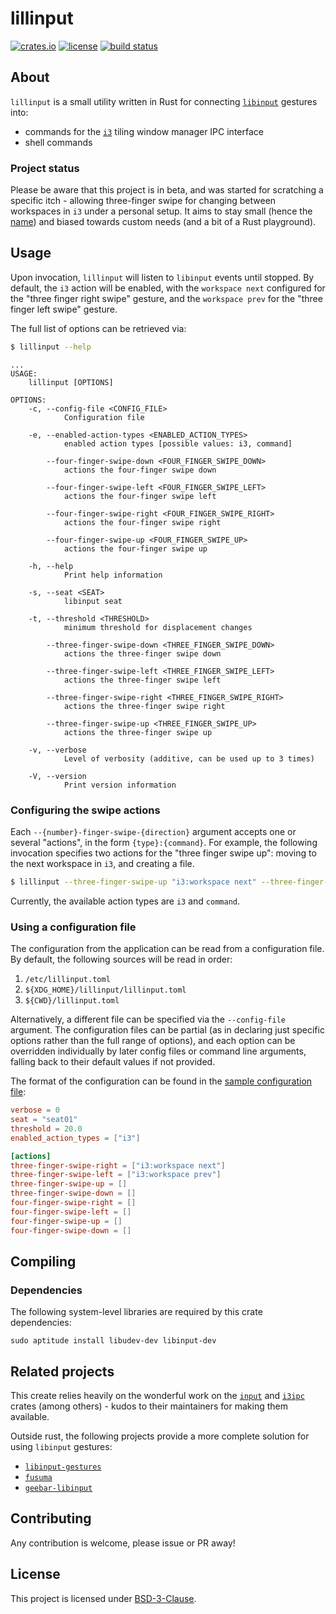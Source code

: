 # lillinput

[![crates.io]](https://crates.io/crates/lillinput)
[![license]](LICENSE)
[![build status]](https://github.com/diego-plan9/lillinput/actions/workflows/default.yml)

## About

`lillinput` is a small utility written in Rust for connecting [`libinput`]
gestures into:
* commands for the [`i3`] tiling window manager IPC interface
* shell commands

### Project status

Please be aware that this project is in beta, and was started for scratching
a specific itch - allowing three-finger swipe for changing between workspaces
in `i3` under a personal setup. It aims to stay small (hence the [name]) and
biased towards custom needs (and a bit of a Rust playground).

## Usage

Upon invocation, `lillinput` will listen to `libinput` events until stopped. By
default, the `i3` action will be enabled, with the `workspace next` configured
for the "three finger right swipe" gesture, and the `workspace prev` for the
"three finger left swipe" gesture.

The full list of options can be retrieved via:

```bash
$ lillinput --help
```

```
...
USAGE:
    lillinput [OPTIONS]

OPTIONS:
    -c, --config-file <CONFIG_FILE>
            Configuration file

    -e, --enabled-action-types <ENABLED_ACTION_TYPES>
            enabled action types [possible values: i3, command]

        --four-finger-swipe-down <FOUR_FINGER_SWIPE_DOWN>
            actions the four-finger swipe down

        --four-finger-swipe-left <FOUR_FINGER_SWIPE_LEFT>
            actions the four-finger swipe left

        --four-finger-swipe-right <FOUR_FINGER_SWIPE_RIGHT>
            actions the four-finger swipe right

        --four-finger-swipe-up <FOUR_FINGER_SWIPE_UP>
            actions the four-finger swipe up

    -h, --help
            Print help information

    -s, --seat <SEAT>
            libinput seat

    -t, --threshold <THRESHOLD>
            minimum threshold for displacement changes

        --three-finger-swipe-down <THREE_FINGER_SWIPE_DOWN>
            actions the three-finger swipe down

        --three-finger-swipe-left <THREE_FINGER_SWIPE_LEFT>
            actions the three-finger swipe left

        --three-finger-swipe-right <THREE_FINGER_SWIPE_RIGHT>
            actions the three-finger swipe right

        --three-finger-swipe-up <THREE_FINGER_SWIPE_UP>
            actions the three-finger swipe up

    -v, --verbose
            Level of verbosity (additive, can be used up to 3 times)

    -V, --version
            Print version information
```

### Configuring the swipe actions

Each `--{number}-finger-swipe-{direction}` argument accepts one or several
"actions", in the form `{type}:{command}`. For example, the following
invocation specifies two actions for the "three finger swipe up": moving to the
next workspace in `i3`, and creating a file.

```bash
$ lillinput --three-finger-swipe-up "i3:workspace next" --three-finger-swipe-up "command:touch /tmp/myfile"
```

Currently, the available action types are `i3` and `command`.

### Using a configuration file

The configuration from the application can be read from a configuration file.
By default, the following sources will be read in order:

1. `/etc/lillinput.toml`
2. `${XDG_HOME}/lillinput/lillinput.toml`
3. `${CWD}/lillinput.toml`

Alternatively, a different file can be specified via the `--config-file`
argument. The configuration files can be partial (as in declaring just specific 
options rather than the full range of options), and each option can be
overridden individually by later config files or command line arguments,
falling back to their default values if not provided.

The format of the configuration can be found in the [sample configuration file]:

```toml
verbose = 0
seat = "seat01"
threshold = 20.0
enabled_action_types = ["i3"]

[actions]
three-finger-swipe-right = ["i3:workspace next"]
three-finger-swipe-left = ["i3:workspace prev"]
three-finger-swipe-up = []
three-finger-swipe-down = []
four-finger-swipe-right = []
four-finger-swipe-left = []
four-finger-swipe-up = []
four-finger-swipe-down = []
```

## Compiling

### Dependencies

The following system-level libraries are required by this crate dependencies:

```
sudo aptitude install libudev-dev libinput-dev
```

## Related projects

This create relies heavily on the wonderful work on the [`input`] and [`i3ipc`]
crates (among others) - kudos to their maintainers for making them available.

Outside rust, the following projects provide a more complete solution for using
`libinput` gestures:

* [`libinput-gestures`]
* [`fusuma`]
* [`geebar-libinput`]

## Contributing

Any contribution is welcome, please issue or PR away!

## License

This project is licensed under [BSD-3-Clause].

[BSD-3-Clause]: LICENSE
[`i3`]: https://i3wm.org/
[`libinput`]: https://www.freedesktop.org/wiki/Software/libinput/
[name]: https://en.wikipedia.org/wiki/Lilliput_and_Blefuscu
[sample configuration file]: lillinput.toml.sample

[`i3ipc`]: https://github.com/tmerr/i3ipc-rs
[`input`]: https://github.com/Smithay/input.rs

[`libinput-gestures`]: https://github.com/bulletmark/libinput-gestures
[`fusuma`]: https://github.com/iberianpig/fusuma
[`geebar-libinput`]: https://github.com/Coffee2CodeNL/gebaar-libinput

[crates.io]: https://img.shields.io/crates/v/lillinput
[license]: https://img.shields.io/crates/l/lillinput
[build status]: https://github.com/diego-plan9/lillinput/actions/workflows/default.yml/badge.svg

